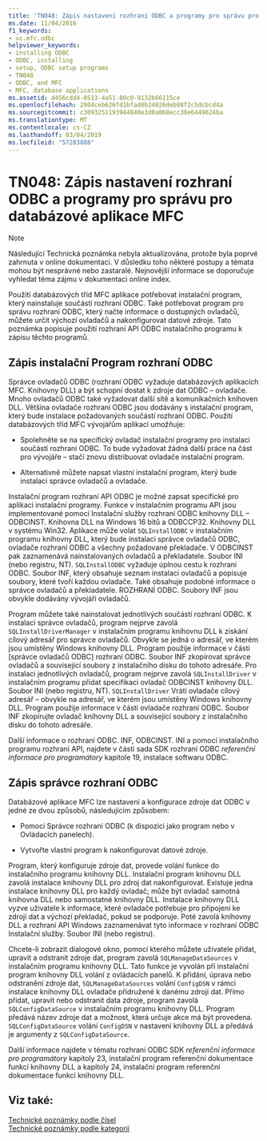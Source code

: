 ```yaml
---
title: 'TN048: Zápis nastavení rozhraní ODBC a programy pro správu pro databázové aplikace MFC'
ms.date: 11/04/2016
f1_keywords:
- vc.mfc.odbc
helpviewer_keywords:
- installing ODBC
- ODBC, installing
- setup, ODBC setup programs
- TN048
- ODBC, and MFC
- MFC, database applications
ms.assetid: d456cdd4-0513-4a51-80c0-9132b66115ce
ms.openlocfilehash: 2904ceb626fd1bfad0b24026deb08f2c5dcbcd4a
ms.sourcegitcommit: c3093251193944840e3d0a068ecc30e6449624ba
ms.translationtype: MT
ms.contentlocale: cs-CZ
ms.lasthandoff: 03/04/2019
ms.locfileid: "57283888"
---
```

# <a name="tn048-writing-odbc-setup-and-administration-programs-for-mfc-database-applications"></a>TN048: Zápis nastavení rozhraní ODBC a programy pro správu pro databázové aplikace MFC

> [!NOTE]
>  Následující Technická poznámka nebyla aktualizována, protože byla poprvé zahrnuta v online dokumentaci. V důsledku toho některé postupy a témata mohou být nesprávné nebo zastaralé. Nejnovější informace se doporučuje vyhledat téma zájmu v dokumentaci online index.

Použití databázových tříd MFC aplikace potřebovat instalační program, který nainstaluje součástí rozhraní ODBC. Také potřebovat program pro správu rozhraní ODBC, který načte informace o dostupných ovladačů, můžete určit výchozí ovladačů a nakonfigurovat datové zdroje. Tato poznámka popisuje použití rozhraní API ODBC instalačního programu k zápisu těchto programů.

##  <a name="_mfcnotes_writing_an_odbc_setup_program"></a> Zápis instalační Program rozhraní ODBC

Správce ovladačů ODBC (rozhraní ODBC vyžaduje databázových aplikacích MFC. Knihovny DLL) a být schopní dostat k zdroje dat ODBC – ovladače. Mnoho ovladačů ODBC také vyžadovat další sítě a komunikačních knihoven DLL. Většina ovladače rozhraní ODBC jsou dodávány s instalační program, který bude instalace požadovaných součástí rozhraní ODBC. Použití databázových tříd MFC vývojářům aplikací umožňuje:

- Spolehněte se na specifický ovladač instalační programy pro instalaci součástí rozhraní ODBC. To bude vyžadovat žádná další práce na část pro vývojáře – stačí znovu distribuovat ovladače instalační program.

- Alternativně můžete napsat vlastní instalační program, který bude instalaci správce ovladačů a ovladače.

Instalační program rozhraní API ODBC je možné zapsat specifické pro aplikaci instalační programy. Funkce v instalačním programu API jsou implementované pomocí Instalační služby rozhraní ODBC knihovny DLL – ODBCINST. Knihovna DLL na Windows 16 bitů a ODBCCP32. Knihovny DLL v systému Win32. Aplikace může volat `SQLInstallODBC` v instalačním programu knihovny DLL, který bude instalaci správce ovladačů ODBC, ovladače rozhraní ODBC a všechny požadované překladače. V ODBCINST pak zaznamenává nainstalovaných ovladačů a překladatele. Soubor INI (nebo registru, NT). `SQLInstallODBC` vyžaduje úplnou cestu k rozhraní ODBC. Soubor INF, který obsahuje seznam instalaci ovladačů a popisuje soubory, které tvoří každou ovladače. Také obsahuje podobné informace o správce ovladačů a překladatele. ROZHRANÍ ODBC. Soubory INF jsou obvykle dodávány vývojáři ovladačů.

Program můžete také nainstalovat jednotlivých součástí rozhraní ODBC. K instalaci správce ovladačů, program nejprve zavolá `SQLInstallDriverManager` v instalačním programu knihovnu DLL k získání cílový adresář pro správce ovladačů. Obvykle se jedná o adresář, ve kterém jsou umístěny Windows knihovny DLL. Program použije informace v části [správce ovladačů ODBC] rozhraní ODBC. Soubor INF zkopírovat správce ovladačů a související soubory z instalačního disku do tohoto adresáře. Pro instalaci jednotlivých ovladačů, program nejprve zavolá `SQLInstallDriver` v instalačním programu přidat specifikaci ovladač ODBCINST knihovny DLL. Soubor INI (nebo registru, NT). `SQLInstallDriver` Vrátí ovladače cílový adresář – obvykle na adresář, ve kterém jsou umístěny Windows knihovny DLL. Program použije informace v části ovladače rozhraní ODBC. Soubor INF zkopírujte ovladač knihovny DLL a související soubory z instalačního disku do tohoto adresáře.

Další informace o rozhraní ODBC. INF, ODBCINST. INI a pomocí instalačního programu rozhraní API, najdete v části sada SDK rozhraní ODBC *referenční informace pro programátory* kapitole 19, instalace softwaru ODBC.

##  <a name="_mfcnotes_writing_an_odbc_administrator"></a> Zápis správce rozhraní ODBC

Databázové aplikace MFC lze nastavení a konfigurace zdroje dat ODBC v jedné ze dvou způsobů, následujícím způsobem:

- Pomocí Správce rozhraní ODBC (k dispozici jako program nebo v Ovládacích panelech).

- Vytvořte vlastní program k nakonfigurovat datové zdroje.

Program, který konfiguruje zdroje dat, provede volání funkce do instalačního programu knihovny DLL. Instalační program knihovnu DLL zavolá instalace knihovny DLL pro zdroj dat nakonfigurovat. Existuje jedna instalace knihovny DLL pro každý ovladač; může být ovladač samotná knihovna DLL nebo samostatné knihovny DLL. Instalace knihovny DLL vyzve uživatele k informace, které ovladače potřebuje pro připojení ke zdroji dat a výchozí překladač, pokud se podporuje. Poté zavolá knihovny DLL a rozhraní API Windows zaznamenávat tyto informace v rozhraní ODBC Instalační služby. Soubor INI (nebo registru).

Chcete-li zobrazit dialogové okno, pomocí kterého můžete uživatele přidat, upravit a odstranit zdroje dat, program zavolá `SQLManageDataSources` v instalačním programu knihovny DLL. Tato funkce je vyvolán při instalační program knihovny DLL volání z ovládacích panelů. K přidání, úprava nebo odstranění zdroje dat, `SQLManageDataSources` volání `ConfigDSN` v rámci instalace knihovny DLL ovladače přidružené k danému zdroji dat. Přímo přidat, upravit nebo odstranit data zdroje, program zavolá `SQLConfigDataSource` v instalačním programu knihovny DLL. Program předává název zdroje dat a možnost, která určuje akce má být provedena. `SQLConfigDataSource` volání `ConfigDSN` v nastavení knihovny DLL a předává je argumenty z `SQLConfigDataSource`.

Další informace najdete v tématu rozhraní ODBC SDK *referenční informace pro programátory* kapitoly 23, instalační program referenční dokumentace funkcí knihovny DLL a kapitoly 24, instalační program referenční dokumentace funkcí knihovny DLL.

## <a name="see-also"></a>Viz také:

[Technické poznámky podle čísel](../mfc/technical-notes-by-number.md)<br/>
[Technické poznámky podle kategorií](../mfc/technical-notes-by-category.md)
